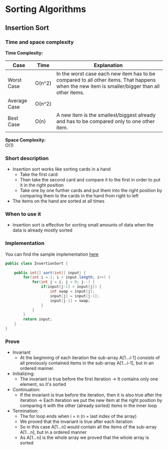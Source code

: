 # Sorting Algorithms

## Insertion Sort

### Time and space complexity
**Time Complexity:**  

| Case          | Time            | Explanation                                                                    |
| ------------- | --------------- | ----------                                                                                                                                       
| Worst Case    | O(n^2)          | In the worst case each new item has to be compared to all other items. That happens when the new item is smaller/bigger than all other items. | 
| Average Case  | O(n^2)          |                                                                                                                           | 
| Best Case     | O(n)            | A new item is the smallest/biggest already and has to be compared only to one other item.                 | 

**Space Complexity:**  
O(1)

### Short description
* Insertion sort works like sorting cards in a hand
   * Take the first card
   * Then take the second card and compare it to the first in order to put it in the right position
   * Take one by one further cards and put them into the right position by comparing them to the cards in the hand from 
   right to left
* The items on the hand are sorted at all times

### When to use it
* Insertion sort is effective for sorting small amounts of data when the data is already mostly sorted

### Implementation
You can find the sample implementation [here](../src/main/java/com/holidaydrills/algorithms/sort/InsertionSort.java)
```Java
public class InsertionSort {
    
    public int[] sort(int[] input) {
        for(int i = 1; i < input.length; i++) {
            for(int j = i; j > 0; j--) {
                if(input[j-1] > input[j]) {
                    int swap = input[j];
                    input[j] = input[j-1];
                    input[j-1] = swap;
                }
            }
        }
        return input;
    }
}
```

### Prove
* Invariant
   * At the beginning of each iteration the sub-array A[1...i-1] consists of all previously contained items in the 
   sub-array A[1...i-1], but in an ordered manner.
* Initializing:
   * The invariant is true before the first iteration -> It contains only one element, so it's sorted
* Continuation:
   * If the invariant is true before the iteration, then it is also true after the iteration -> Each iteration we put the 
   new item at the right position by comparing it with the other (already sorted) items in the inner loop
* Termination:
   * The for loop ends when i = n (n = last index of the array)
   * We proved that the invariant is true after each iteration
   * So in this case A[1...n] would contain all the items of the sub-array A[1...n], but in a ordered manner
   * As A[1...n] is the whole array we proved that the whole array is sorted

